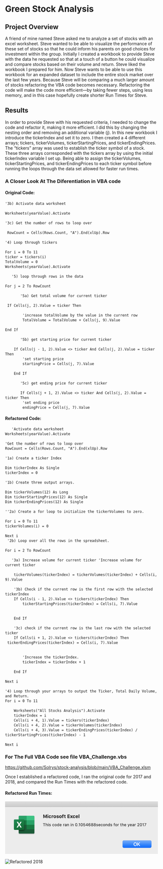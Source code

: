 # Green Stock Analysis
## Project Overview

A friend of mine named Steve asked me to analyze a set of stocks with an excel worksheet. Steve wanted to be able to visualize the performance of these set of stocks so that he could inform his parents on good choices for investment within the group. Initially I created a workbook to provide Steve with the data he requested so that at a touch of a button he could visualize and compare stocks based on their volume and return. 
Steve liked the workbook I prepared for him. Now Steve wants to be able to use this workbook for an expanded dataset to include the entire stock market over the last few years. Because Steve will be comparing a much larger amount of stocks refactoring the VBA code becomes necessary. Refactoring the code will make the code more efficient—by taking fewer steps, using less memory, and in this case hopefully create shorter Run Times for Steve.


## Results

In order to provide Steve with his requested criteria, I needed to change the code and refactor it, making it more efficient. I did this by changing the nesting order and removing an additional variable (j). In this new workbook I introduce the tickerIndex and set it to zero. I then created a 4 different arrays; tickers, tickerVolumes, tickerStartingPrices, and tickerEndingPrices. The “tickers” array was used to establish the ticker symbol of a stock. These three arrays corresponded with the tickers array by using the initial tickerIndex variable I set up. Being able to assign the tickerVolumes, tickerStartingPrices, and tickerEndingPrices to each ticker symbol before running the loops through the data set allowed for faster run times. 

### A Closer Look At The Diferentiation in VBA code

#### Original Code:
    '3b) Activate data worksheet
   
    Worksheets(yearValue).Activate

    '3c) Get the number of rows to loop over
   
     RowCount = Cells(Rows.Count, "A").End(xlUp).Row

    '4) Loop through tickers
   
    For i = 0 To 11
    ticker = tickers(i)
    TotalVolume = 0
    Worksheets(yearValue).Activate
    
       '5) loop through rows in the data
       
    For j = 2 To RowCount
    
           '5a) Get total volume for current ticker

     If Cells(j, 2).Value = ticker Then

            'increase totalVolume by the value in the current row
            TotalVolume = TotalVolume + Cells(j, 9).Value
    
    End If
    
           '5b) get starting price for current ticker

        If Cells(j - 1, 2).Value <> ticker And Cells(j, 2).Value = ticker Then
            'set starting price
            startingPrice = Cells(j, 7).Value

        End If

           '5c) get ending price for current ticker
           
           If Cells(j + 1, 2).Value <> ticker And Cells(j, 2).Value = ticker Then
            'set ending price
            endingPrice = Cells(j, 7).Value



#### Refactored Code:
       'Activate data worksheet
    Worksheets(yearValue).Activate
    
    'Get the number of rows to loop over
    RowCount = Cells(Rows.Count, "A").End(xlUp).Row
    
    '1a) Create a ticker Index
    
    Dim tickerIndex As Single
    tickerIndex = 0

    '1b) Create three output arrays.
    
    Dim tickerVolumes(12) As Long
    Dim tickerStartingPrices(12) As Single
    Dim tickerEndingPrices(12) As Single
    
    ''2a) Create a for loop to initialize the tickerVolumes to zero.
        
    For i = 0 To 11
    tickerVolumes(i) = 0
    
    Next i
     '2b) Loop over all the rows in the spreadsheet.
    
    For i = 2 To RowCount
    
       '3a) Increase volume for current ticker 'Increase volume for current ticker
       
        tickerVolumes(tickerIndex) = tickerVolumes(tickerIndex) + Cells(i, 9).Value
        
        '3b) Check if the current row is the first row with the selected tickerIndex
        If Cells(i - 1, 2).Value <> tickers(tickerIndex) Then
            tickerStartingPrices(tickerIndex) = Cells(i, 7).Value
            
            
        End If
        
        '3c) check if the current row is the last row with the selected ticker
        If Cells(i + 1, 2).Value <> tickers(tickerIndex) Then
     tickerEndingPrices(tickerIndex) = Cells(i, 7).Value
            

            'Increase the tickerIndex.
            tickerIndex = tickerIndex + 1
            
        End If
    
    Next i
    
    '4) Loop through your arrays to output the Ticker, Total Daily Volume, and Return.
    For i = 0 To 11
        
        Worksheets("All Stocks Analysis").Activate
        tickerIndex = i
        Cells(i + 4, 1).Value = tickers(tickerIndex)
        Cells(i + 4, 2).Value = tickerVolumes(tickerIndex)
        Cells(i + 4, 3).Value = tickerEndingPrices(tickerIndex) / tickerStartingPrices(tickerIndex) - 1
        
    Next i
    
    
### For The Full VBA Code see file VBA_Challenge.vbs
https://github.com/Solrys/stock-analysis/blob/main/VBA_Challenge.xlsm

Once I established a refactored code, I ran the original code for 2017 and 2018, and compared the Run Times with the refactored code.

#### Refactored Run Times:

![refactored 2017](https://github.com/Solrys/stock-analysis/blob/main/Resources/VBA_Challenge_2017.png)

![Refactored 2018](relative/path/to/img.jpg?raw=true "Title")
